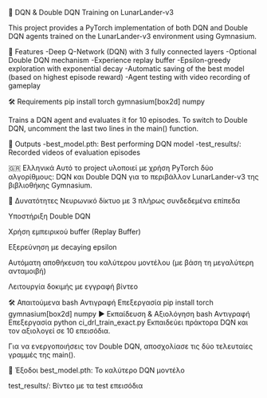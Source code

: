 🧠 DQN & Double DQN Training on LunarLander-v3

This project provides a PyTorch implementation of both DQN and Double DQN agents trained on the LunarLander-v3 environment using Gymnasium.

🚀 Features
-Deep Q-Network (DQN) with 3 fully connected layers
-Optional Double DQN mechanism
-Experience replay buffer
-Epsilon-greedy exploration with exponential decay
-Automatic saving of the best model (based on highest episode reward)
-Agent testing with video recording of gameplay

🛠 Requirements
pip install torch gymnasium[box2d] numpy

Trains a DQN agent and evaluates it for 10 episodes.
To switch to Double DQN, uncomment the last two lines in the main() function.

📁 Outputs
-best_model.pth: Best performing DQN model
-test_results/: Recorded videos of evaluation episodes

🇬🇷 Ελληνικά
Αυτό το project υλοποιεί με χρήση PyTorch δύο αλγορίθμους: DQN και Double DQN για το περιβάλλον LunarLander-v3 της βιβλιοθήκης Gymnasium.

🚀 Δυνατότητες
Νευρωνικό δίκτυο με 3 πλήρως συνδεδεμένα επίπεδα

Υποστήριξη Double DQN

Χρήση εμπειρικού buffer (Replay Buffer)

Εξερεύνηση με decaying epsilon

Αυτόματη αποθήκευση του καλύτερου μοντέλου (με βάση τη μεγαλύτερη ανταμοιβή)

Λειτουργία δοκιμής με εγγραφή βίντεο

🛠 Απαιτούμενα
bash
Αντιγραφή
Επεξεργασία
pip install torch gymnasium[box2d] numpy
▶️ Εκπαίδευση & Αξιολόγηση
bash
Αντιγραφή
Επεξεργασία
python ci_drl_train_exact.py
Εκπαιδεύει πράκτορα DQN και τον αξιολογεί σε 10 επεισόδια.

Για να ενεργοποιήσεις τον Double DQN, αποσχολίασε τις δύο τελευταίες γραμμές της main().

📁 Έξοδοι
best_model.pth: Το καλύτερο DQN μοντέλο

test_results/: Βίντεο με τα test επεισόδια
